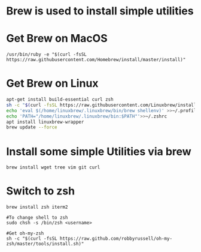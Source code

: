 # Brew is used to install simple utilities



# Get Brew on MacOS
```
/usr/bin/ruby -e "$(curl -fsSL https://raw.githubusercontent.com/Homebrew/install/master/install)"
```

# Get Brew on Linux
```bash
apt-get install build-essential curl zsh
sh -c "$(curl -fsSL https://raw.githubusercontent.com/Linuxbrew/install/master/install.sh)"
echo 'eval $(/home/linuxbrew/.linuxbrew/bin/brew shellenv)' >>~/.profile
echo 'PATH="/home/linuxbrew/.linuxbrew/bin:$PATH"'>>~/.zshrc
apt install linuxbrew-wrapper
brew update --force
```


# Install some simple Utilities via brew
```
brew install wget tree vim git curl 
```


# Switch to zsh
```
brew install zsh iterm2

#To change shell to zsh
sudo chsh -s /bin/zsh <username> 

#Get oh-my-zsh
sh -c "$(curl -fsSL https://raw.github.com/robbyrussell/oh-my-zsh/master/tools/install.sh)"
```
